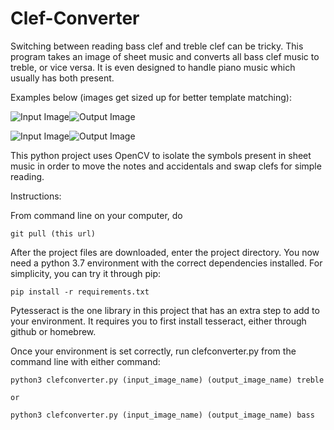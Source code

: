 # Clef-Converter
Switching between reading bass clef and treble clef can be tricky. This program takes an image of sheet music and converts all bass clef music to treble, or vice versa. It is even designed to handle piano music which usually has both present.

Examples below (images get sized up for better template matching):


![Input Image](<img src="[https://github.com/favicon.ico](https://github.com/DJVonrhein/Clef-Converter/blob/main/examples/obsessed.png)">)![Output Image](<img src="[https://github.com/favicon.ico](https://github.com/DJVonrhein/Clef-Converter/blob/main/examples/obsessed-to-treble.png)">)

![Input Image](<img src="[https://github.com/favicon.ico](https://github.com/DJVonrhein/Clef-Converter/blob/main/examples/takefive.png)" >)![Output Image](<img src="[https://github.com/favicon.ico](https://github.com/DJVonrhein/Clef-Converter/blob/main/examples/takefive-to-bass.png)">)

This python project uses OpenCV to isolate the symbols present in sheet music in order to move the notes and accidentals and swap clefs for simple reading.

Instructions:

  From command line on your computer, do 
  
    git pull (this url)
    
  After the project files are downloaded, enter the project directory. You now need a python 3.7 environment with the correct dependencies installed. For simplicity, you can try it through pip:   
  
    pip install -r requirements.txt  

  Pytesseract is the one library in this project that has an extra step to add to your environment. It requires you to first install tesseract, either through github or homebrew.
    
  Once your environment is set correctly, run clefconverter.py from the command line with either command: 
  
    python3 clefconverter.py (input_image_name) (output_image_name) treble 
    
    or
    
    python3 clefconverter.py (input_image_name) (output_image_name) bass 

  
